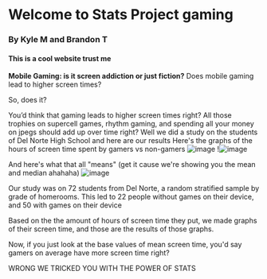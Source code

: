 # Welcome to Stats Project gaming

### By Kyle M and Brandon T

#### This is a cool website trust me

**Mobile Gaming: is it screen addiction or just fiction?**
Does mobile gaming lead to higher screen times?

So, does it?

You’d think that gaming leads to higher screen times right? All those trophies on supercell games, rhythm gaming, and spending all your money on jpegs should add up over time right? Well we did a study on the students of Del Norte High School and here are our results
Here's the graphs of the hours of screen time spent by gamers vs non-gamers
![image](https://user-images.githubusercontent.com/70969105/154406300-1f72ff02-5ae8-4445-b396-281987fb7017.png)
!![image](https://user-images.githubusercontent.com/70969105/154407248-bdb9716e-b46e-46c8-8286-e1544b4b8427.png)


And here's what that all "means" (get it cause we're showing you the mean and median ahahaha)
![image](https://user-images.githubusercontent.com/70969105/154405374-b49cecf7-32cf-4e32-9ea2-40c4cee62187.png)

Our study was on 72 students from Del Norte, a random stratified sample by grade of homerooms. This led to 22 people without games on their device, and 50 with games on their device

Based on the the amount of hours of screen time they put, we made graphs of their screen time, and those are the results of those graphs.

Now, if you just look at the base values of mean screen time, you'd say gamers on average have more screen time right?

WRONG WE TRICKED YOU WITH THE POWER OF STATS



